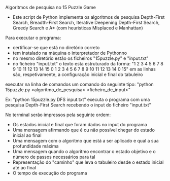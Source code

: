 Algoritmos de pesquisa no 15 Puzzle Game

- Este script de Python implementa os algoritmos de pesquisa Depth-First Search, Breadth-First Search, Iterative Deepening Depth-First Search, Greedy Search e A* (com heuristicas Misplaced e Manhattan)

Para executar o programa:
- certificar-se que está no diretório correto
- tem instalado na máquina o interpretador de Pythonno
- no mesmo diretório estão os ficheiros "15puzzle.py" e "input.txt"
- no ficheiro "input.txt" o texto esta estruturado da forma:
"1 2 3 4 5 6 7 8 9 10 11 12 13 14 15 0
1 2 3 4 5 6 7 8 9 10 11 12 13 14 0 15"
em as linhas são, respetivamente, a configuração inicial e final do tabuleiro

executar na linha de comandos um comando do seguinte tipo:
"python 15puzzle.py <algoritmo_de_pesquisa> <ficheiro_de_input>"

Ex: "python 15puzzle.py DFS input.txt" executa o programa com uma pesquisa Depth-First Search recebendo o input do ficheiro "input.txt"

No terminal serão impressos pela seguinte ordem:

- Os estados inicial e final que foram dados no input do programa
- Uma mensagem afirmando que é ou não possível chegar do estado inicial ao final
- Uma mensagem com o algoritmo que está a ser aplicado e qual a sua profundidade máxima
- Uma mensagem quando o algoritmo encontrar o estado objetivo e o número de passos necessários para tal
- Representação do "caminho" que leva o tabuleiro desde o estado inicial até ao final
- O tempo de execução do programa
